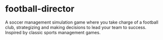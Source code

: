 # football-director
A soccer management simulation game where you take charge of a football club, strategizing and making decisions to lead your team to success. Inspired by classic sports management games.
